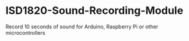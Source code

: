 # ISD1820-Sound-Recording-Module
Record 10 seconds of sound for Arduino, Raspberry Pi or other microcontrollers
